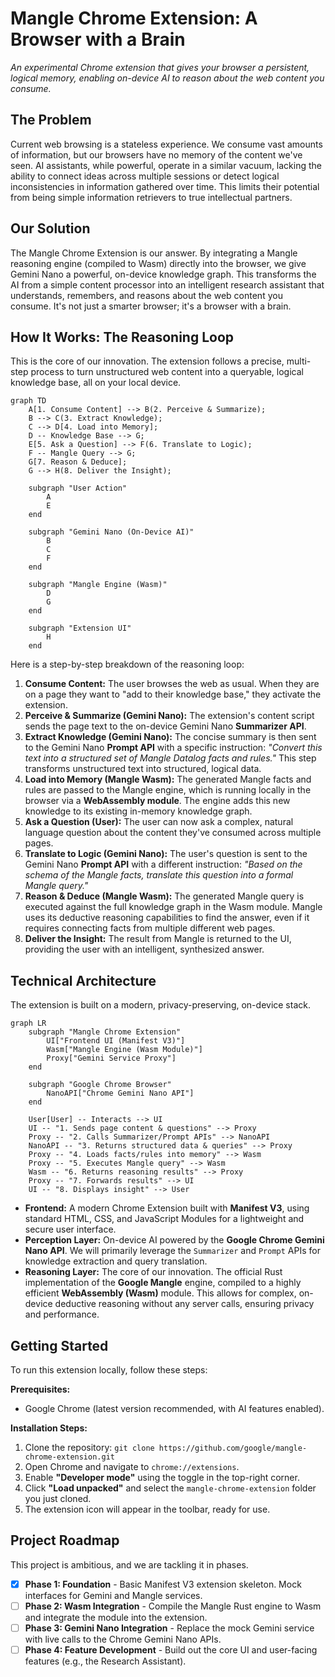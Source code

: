 # Mangle Chrome Extension: A Browser with a Brain

*An experimental Chrome extension that gives your browser a persistent, logical memory, enabling on-device AI to reason about the web content you consume.*

## The Problem

Current web browsing is a stateless experience. We consume vast amounts of information, but our browsers have no memory of the content we've seen. AI assistants, while powerful, operate in a similar vacuum, lacking the ability to connect ideas across multiple sessions or detect logical inconsistencies in information gathered over time. This limits their potential from being simple information retrievers to true intellectual partners.

## Our Solution

The Mangle Chrome Extension is our answer. By integrating a Mangle reasoning engine (compiled to Wasm) directly into the browser, we give Gemini Nano a powerful, on-device knowledge graph. This transforms the AI from a simple content processor into an intelligent research assistant that understands, remembers, and reasons about the web content you consume. It's not just a smarter browser; it's a browser with a brain.

## How It Works: The Reasoning Loop

This is the core of our innovation. The extension follows a precise, multi-step process to turn unstructured web content into a queryable, logical knowledge base, all on your local device.

```mermaid
graph TD
    A[1. Consume Content] --> B(2. Perceive & Summarize);
    B --> C(3. Extract Knowledge);
    C --> D[4. Load into Memory];
    D -- Knowledge Base --> G;
    E[5. Ask a Question] --> F(6. Translate to Logic);
    F -- Mangle Query --> G;
    G[7. Reason & Deduce];
    G --> H(8. Deliver the Insight);

    subgraph "User Action"
        A
        E
    end

    subgraph "Gemini Nano (On-Device AI)"
        B
        C
        F
    end

    subgraph "Mangle Engine (Wasm)"
        D
        G
    end

    subgraph "Extension UI"
        H
    end
```

Here is a step-by-step breakdown of the reasoning loop:

1.  **Consume Content:** The user browses the web as usual. When they are on a page they want to "add to their knowledge base," they activate the extension.
2.  **Perceive & Summarize (Gemini Nano):** The extension's content script sends the page text to the on-device Gemini Nano **Summarizer API**.
3.  **Extract Knowledge (Gemini Nano):** The concise summary is then sent to the Gemini Nano **Prompt API** with a specific instruction: *"Convert this text into a structured set of Mangle Datalog facts and rules."* This step transforms unstructured text into structured, logical data.
4.  **Load into Memory (Mangle Wasm):** The generated Mangle facts and rules are passed to the Mangle engine, which is running locally in the browser via a **WebAssembly module**. The engine adds this new knowledge to its existing in-memory knowledge graph.
5.  **Ask a Question (User):** The user can now ask a complex, natural language question about the content they've consumed across multiple pages.
6.  **Translate to Logic (Gemini Nano):** The user's question is sent to the Gemini Nano **Prompt API** with a different instruction: *"Based on the schema of the Mangle facts, translate this question into a formal Mangle query."*
7.  **Reason & Deduce (Mangle Wasm):** The generated Mangle query is executed against the full knowledge graph in the Wasm module. Mangle uses its deductive reasoning capabilities to find the answer, even if it requires connecting facts from multiple different web pages.
8.  **Deliver the Insight:** The result from Mangle is returned to the UI, providing the user with an intelligent, synthesized answer.

## Technical Architecture

The extension is built on a modern, privacy-preserving, on-device stack.

```mermaid
graph LR
    subgraph "Mangle Chrome Extension"
        UI["Frontend UI (Manifest V3)"]
        Wasm["Mangle Engine (Wasm Module)"]
        Proxy["Gemini Service Proxy"]
    end

    subgraph "Google Chrome Browser"
        NanoAPI["Chrome Gemini Nano API"]
    end

    User[User] -- Interacts --> UI
    UI -- "1. Sends page content & questions" --> Proxy
    Proxy -- "2. Calls Summarizer/Prompt APIs" --> NanoAPI
    NanoAPI -- "3. Returns structured data & queries" --> Proxy
    Proxy -- "4. Loads facts/rules into memory" --> Wasm
    Proxy -- "5. Executes Mangle query" --> Wasm
    Wasm -- "6. Returns reasoning results" --> Proxy
    Proxy -- "7. Forwards results" --> UI
    UI -- "8. Displays insight" --> User
```

*   **Frontend:** A modern Chrome Extension built with **Manifest V3**, using standard HTML, CSS, and JavaScript Modules for a lightweight and secure user interface.
*   **Perception Layer:** On-device AI powered by the **Google Chrome Gemini Nano API**. We will primarily leverage the `Summarizer` and `Prompt` APIs for knowledge extraction and query translation.
*   **Reasoning Layer:** The core of our innovation. The official Rust implementation of the **Google Mangle** engine, compiled to a highly efficient **WebAssembly (Wasm)** module. This allows for complex, on-device deductive reasoning without any server calls, ensuring privacy and performance.

## Getting Started

To run this extension locally, follow these steps:

**Prerequisites:**
*   Google Chrome (latest version recommended, with AI features enabled).

**Installation Steps:**
1.  Clone the repository: `git clone https://github.com/google/mangle-chrome-extension.git`
2.  Open Chrome and navigate to `chrome://extensions`.
3.  Enable **"Developer mode"** using the toggle in the top-right corner.
4.  Click **"Load unpacked"** and select the `mangle-chrome-extension` folder you just cloned.
5.  The extension icon will appear in the toolbar, ready for use.

## Project Roadmap

This project is ambitious, and we are tackling it in phases.

*   [X] **Phase 1: Foundation** - Basic Manifest V3 extension skeleton. Mock interfaces for Gemini and Mangle services.
*   [ ] **Phase 2: Wasm Integration** - Compile the Mangle Rust engine to Wasm and integrate the module into the extension.
*   [ ] **Phase 3: Gemini Nano Integration** - Replace the mock Gemini service with live calls to the Chrome Gemini Nano APIs.
*   [ ] **Phase 4: Feature Development** - Build out the core UI and user-facing features (e.g., the Research Assistant).
